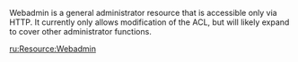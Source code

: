 Webadmin is a general administrator resource that is accessible only via HTTP. It currently only allows modification of the ACL, but will likely expand to cover other administrator functions.

[ru:<Resource:Webadmin>](/docs/ru:Resource:Webadmin.md "wikilink")
